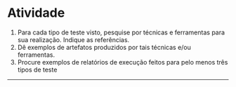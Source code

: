 # Atividade

1. Para cada tipo de teste visto, pesquise por técnicas e ferramentas para sua realização. Indique as referências.
2. Dê exemplos de artefatos produzidos por tais técnicas e/ou ferramentas.
3. Procure exemplos de relatórios de execução feitos para pelo menos três tipos de teste

---
## 
